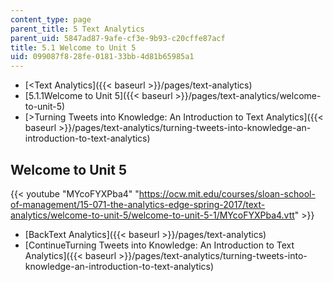 ```yaml
---
content_type: page
parent_title: 5 Text Analytics
parent_uid: 5847ad87-9afe-cf3e-9b93-c20cffe87acf
title: 5.1 Welcome to Unit 5
uid: 099087f8-28fe-0181-33bb-4d81b65985a1
---
```


*   [<Text Analytics]({{< baseurl >}}/pages/text-analytics)
*   [5.1.1Welcome to Unit 5]({{< baseurl >}}/pages/text-analytics/welcome-to-unit-5)
*   [\>Turning Tweets into Knowledge: An Introduction to Text Analytics]({{< baseurl >}}/pages/text-analytics/turning-tweets-into-knowledge-an-introduction-to-text-analytics)

Welcome to Unit 5
-----------------

{{< youtube "MYcoFYXPba4" "https://ocw.mit.edu/courses/sloan-school-of-management/15-071-the-analytics-edge-spring-2017/text-analytics/welcome-to-unit-5/welcome-to-unit-5-1/MYcoFYXPba4.vtt" >}}

*   [BackText Analytics]({{< baseurl >}}/pages/text-analytics)
*   [ContinueTurning Tweets into Knowledge: An Introduction to Text Analytics]({{< baseurl >}}/pages/text-analytics/turning-tweets-into-knowledge-an-introduction-to-text-analytics)